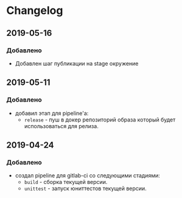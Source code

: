 # Changelog

## 2019-05-16

### Добавлено

- Добавлен шаг публикации на stage окружение

## 2019-05-11

### Добавлено

- добавил этап для pipeline'а:
  - `release` - пуш в докер репозиторий образа который будет использоваться для релиза.

## 2019-04-24

### Добавлено

- создал pipeline для gitlab-ci со следующими стадиями:
  - `build` - сборка текущей версии.
  - `unittest` - запуск юниттестов текущей версии.
